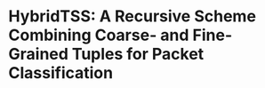 # HybridTSS: A Recursive Scheme Combining Coarse- and Fine- Grained Tuples for Packet Classification
